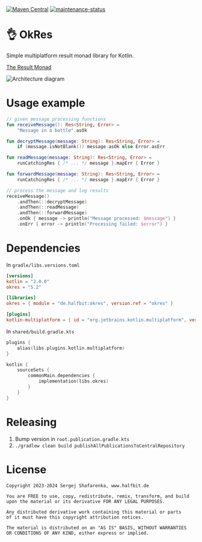 [![Maven Central](http://img.shields.io/maven-central/v/de.halfbit/okres.svg)](https://central.sonatype.com/artifact/de.halfbit/okres)
[![maintenance-status](https://img.shields.io/badge/maintenance-experimental-blue.svg)](https://gist.github.com/taiki-e/ad73eaea17e2e0372efb76ef6b38f17b)

# 👌 OkRes

Simple multiplatform result monad library for Kotlin.

[The Result Monad](https://adambennett.dev/2020/05/the-result-monad/)

![Architecture diagram](http://www.plantuml.com/plantuml/proxy?src=https://raw.githubusercontent.com/sergejsha/okres/master/documentation/architecture.v1.iuml)

# Usage example

```kotlin
// given message processing functions
fun receiveMessage(): Res<String, Error> =
    "Message in a bottle".asOk

fun decryptMessage(message: String): Res<String, Error> =
    if (message.isNotBlank()) message.asOk else Error.asErr

fun readMessage(message: String): Res<String, Error> =
    runCatchingRes { /* ... */ message }.mapErr { Error }

fun forwardMessage(message: String): Res<String, Error> =
    runCatchingRes { /* ... */ message }.mapErr { Error }

// process the message and log results
receiveMessage()
    .andThen(::decryptMessage)
    .andThen(::readMessage)
    .andThen(::forwardMessage)
    .onOk { message -> println("Message processed: $message") }
    .onErr { error -> println("Processing failed: $error") }
```

# Dependencies

In `gradle/libs.versions.toml`

```toml
[versions]
kotlin = "2.0.0"
okres = "5.2"

[libraries]
okres = { module = "de.halfbit:okres", version.ref = "okres" }

[plugins]
kotlin-multiplatform = { id = "org.jetbrains.kotlin.multiplatform", version.ref = "kotlin" }
```

In `shared/build.gradle.kts`

```kotlin
plugins {
    alias(libs.plugins.kotlin.multiplatform)
}

kotlin {
    sourceSets {
        commonMain.dependencies {
            implementation(libs.okres)
        }
    }
}
```

# Releasing

1. Bump version in `root.publication.gradle.kts`
2. `./gradlew clean build publishAllPublicationsToCentralRepository`

# License

```
Copyright 2023-2024 Sergej Shafarenka, www.halfbit.de

You are FREE to use, copy, redistribute, remix, transform, and build 
upon the material or its derivative FOR ANY LEGAL PURPOSES.

Any distributed derivative work containing this material or parts 
of it must have this copyright attribution notices.

The material is distributed on an "AS IS" BASIS, WITHOUT WARRANTIES 
OR CONDITIONS OF ANY KIND, either express or implied.
```

